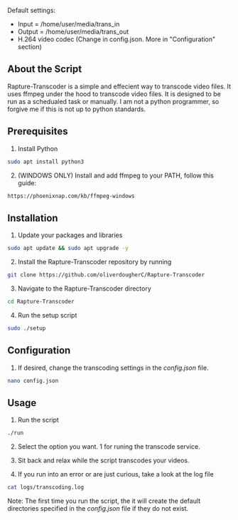Default settings:

* Input = /home/user/media/trans_in
* Output = /home/user/media/trans_out
* H.264 video codec (Change in config.json. More in "Configuration" section)

<!-- ABOUT THE SCRIPT -->
## About the Script

Rapture-Transcoder is a simple and effecient way to transcode video files. It uses ffmpeg under the hood to transcode video files. It is designed to be run as a schedualed task or manually. I am not a python programmer, so forgive me if this is not up to python standards.


<!-- PREREQUISITES -->
## Prerequisites

1. Install Python
```sh
sudo apt install python3
```

2. (WINDOWS ONLY) Install and add ffmpeg to your PATH, follow this guide:
```sh
https://phoenixnap.com/kb/ffmpeg-windows
```

<!-- INSTALLATION -->
## Installation

1. Update your packages and libraries
```sh
sudo apt update && sudo apt upgrade -y
```

2. Install the Rapture-Transcoder repository by running 
```sh
git clone https://github.com/oliverdougherC/Rapture-Transcoder
```

3. Navigate to the Rapture-Transcoder directory
```sh
cd Rapture-Transcoder
```

4. Run the setup script
```sh
sudo ./setup
```


<!-- CONFIGURATION -->
## Configuration

1. If desired, change the transcoding settings in the *config.json* file. 
```sh
nano config.json
```


<!-- USAGE -->
## Usage

1. Run the script
```sh
./run
```

2. Select the option you want. 1 for runing the transcode service.

3. Sit back and relax while the script transcodes your videos.

4. If you run into an error or are just curious, take a look at the log file
```sh
cat logs/transcoding.log
```

Note: The first time you run the script, the it will create the default directories specified in the *config.json* file if they do not exist.



